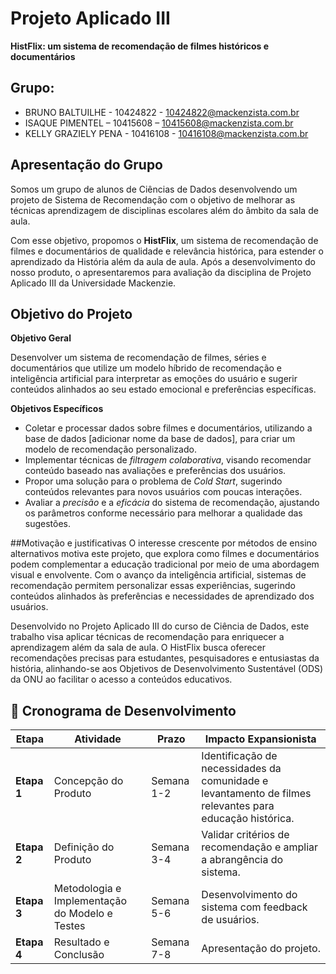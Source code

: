 # Projeto Aplicado III

**HistFlix: um sistema de recomendação de filmes históricos e documentários**

##  Grupo:
* BRUNO BALTUILHE - 10424822 - 10424822@mackenzista.com.br 
* ISAQUE PIMENTEL – 10415608 – 10415608@mackenzista.com.br
* KELLY GRAZIELY PENA - 10416108 - 10416108@mackenzista.com.br
  
## Apresentação do Grupo

Somos um grupo de alunos de Ciências de Dados desenvolvendo um projeto de Sistema de Recomendação com o objetivo de melhorar as técnicas aprendizagem de disciplinas escolares além do âmbito da sala de aula.

Com esse objetivo, propomos o **HistFlix**, um sistema de recomendação de filmes e documentários de qualidade e relevância histórica, para estender o aprendizado da História além da aula de aula. 
Após a desenvolvimento do nosso produto, o apresentaremos para avaliação da disciplina de Projeto Aplicado III da Universidade Mackenzie.

## Objetivo do Projeto

**Objetivo Geral**

Desenvolver um sistema de recomendação de filmes, séries e documentários que utilize um modelo híbrido de recomendação e inteligência artificial para interpretar as emoções do usuário e sugerir conteúdos alinhados ao seu estado emocional e preferências específicas. 

**Objetivos Específicos**
- Coletar e processar dados sobre filmes e documentários, utilizando a base de dados [adicionar nome da base de dados], para criar um modelo de recomendação personalizado.
- Implementar técnicas de *filtragem colaborativa*, visando recomendar conteúdo baseado nas avaliações e preferências dos usuários.
- Propor uma solução para o problema de *Cold Start*, sugerindo conteúdos relevantes para novos usuários com poucas interações.
- Avaliar a *precisão* e a *eficácia* do sistema de recomendação, ajustando os parâmetros conforme necessário para melhorar a qualidade das sugestões.

##Motivação e justificativas
O interesse crescente por métodos de ensino alternativos motiva este projeto, que explora como filmes e documentários podem complementar a educação tradicional por meio de uma abordagem visual e envolvente. Com o avanço da inteligência artificial, sistemas de recomendação permitem personalizar essas experiências, sugerindo conteúdos alinhados às preferências e necessidades de aprendizado dos usuários.

Desenvolvido no Projeto Aplicado III do curso de Ciência de Dados, este trabalho visa aplicar técnicas de recomendação para enriquecer a aprendizagem além da sala de aula. O HistFlix busca oferecer recomendações precisas para estudantes, pesquisadores e entusiastas da história, alinhando-se aos Objetivos de Desenvolvimento Sustentável (ODS) da ONU ao facilitar o acesso a conteúdos educativos.

## 📅 Cronograma de Desenvolvimento  

| **Etapa**  | **Atividade**  | **Prazo**  | **Impacto Expansionista**  |  
|------------|----------------|------------|---------------------------------|  
| **Etapa 1**  | Concepção do Produto  | Semana 1-2  | Identificação de necessidades da comunidade e levantamento de filmes relevantes para educação histórica.  |  
| **Etapa 2**  | Definição do Produto  | Semana 3-4  | Validar critérios de recomendação e ampliar a abrangência do sistema.  |  
| **Etapa 3**  | Metodologia e Implementação do Modelo e Testes  | Semana 5-6  | Desenvolvimento do sistema com feedback de usuários.  |  
| **Etapa 4**  | Resultado e Conclusão  | Semana 7-8  | Apresentação do projeto.  |  

 


